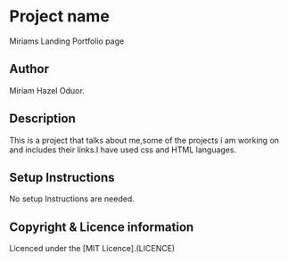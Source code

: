 # Project name
Miriams Landing Portfolio page
## Author
Miriam Hazel Oduor.
## Description
This is a project that talks about me,some of the projects i am working on and includes
their links.I have used css and HTML languages.
## Setup Instructions
No setup Instructions are needed.
## Copyright & Licence information
Licenced under the [MIT Licence].(LICENCE)
